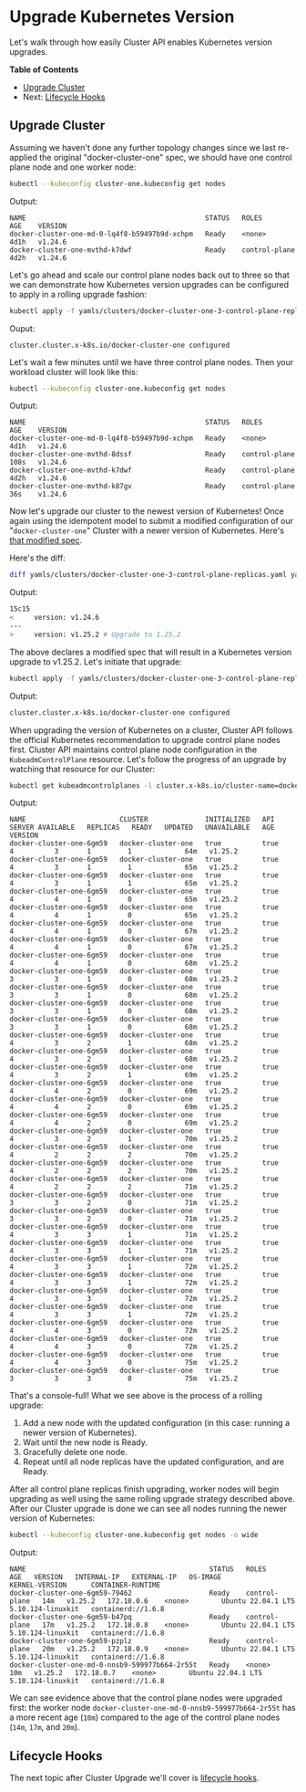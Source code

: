 # Upgrade Kubernetes Version

Let's walk through how easily Cluster API enables Kubernetes version upgrades.

**Table of Contents**

- [Upgrade Cluster](#upgrade-cluster)
- Next: [Lifecycle Hooks](#lifecycle-hooks)

## Upgrade Cluster

Assuming we haven't done any further topology changes since we last re-applied the original "docker-cluster-one" spec, we should have one control plane node and one worker node:

```sh
kubectl --kubeconfig cluster-one.kubeconfig get nodes
```

Output:

```
NAME                                            STATUS   ROLES           AGE    VERSION
docker-cluster-one-md-0-lq4f8-b59497b9d-xchpm   Ready    <none>          4d1h   v1.24.6
docker-cluster-one-mvthd-k7dwf                  Ready    control-plane   4d2h   v1.24.6
```

Let's go ahead and scale our control plane nodes back out to three so that we can demonstrate how Kubernetes version upgrades can be configured to apply in a rolling upgrade fashion:

```sh
kubectl apply -f yamls/clusters/docker-cluster-one-3-control-plane-replicas.yaml
```

Ouput:

```
cluster.cluster.x-k8s.io/docker-cluster-one configured
```

Let's wait a few minutes until we have three control plane nodes. Then your workload cluster will look like this:

```sh
kubectl --kubeconfig cluster-one.kubeconfig get nodes
```

Output:

```
NAME                                            STATUS   ROLES           AGE    VERSION
docker-cluster-one-md-0-lq4f8-b59497b9d-xchpm   Ready    <none>          4d1h   v1.24.6
docker-cluster-one-mvthd-8dssf                  Ready    control-plane   108s   v1.24.6
docker-cluster-one-mvthd-k7dwf                  Ready    control-plane   4d2h   v1.24.6
docker-cluster-one-mvthd-k87gv                  Ready    control-plane   36s    v1.24.6
```

Now let's upgrade our cluster to the newest version of Kubernetes! Once again using the idempotent model to submit a modified configuration of our "`docker-cluster-one`" Cluster with a newer version of Kubernetes. Here's [that modified spec](yamls/clusters/docker-cluster-one-3-control-plane-replicas-1.25.2.yaml).

Here's the diff:

```bash
diff yamls/clusters/docker-cluster-one-3-control-plane-replicas.yaml yamls/clusters/docker-cluster-one-3-control-plane-replicas-1.25.2.yaml
```

Output:

```bash
15c15
<     version: v1.24.6
---
>     version: v1.25.2 # Upgrade to 1.25.2
```

The above declares a modified spec that will result in a Kubernetes version upgrade to v1.25.2. Let's initiate that upgrade:

```bash
kubectl apply -f yamls/clusters/docker-cluster-one-3-control-plane-replicas-1.25.2.yaml
```

Output:

```bash
cluster.cluster.x-k8s.io/docker-cluster-one configured
```


When upgrading the version of Kubernetes on a cluster, Cluster API follows the official Kubernetes recommendation to upgrade control plane nodes first. Cluster API maintains control plane node configuration in the `KubeadmControlPlane` resource. Let's follow the progress of an upgrade by watching that resource for our Cluster:

```sh
kubectl get kubeadmcontrolplanes -l cluster.x-k8s.io/cluster-name=docker-cluster-one -w
```

Output:

```
NAME                       CLUSTER              INITIALIZED   API SERVER AVAILABLE   REPLICAS   READY   UPDATED   UNAVAILABLE   AGE   VERSION
docker-cluster-one-6gm59   docker-cluster-one   true          true                   4          3       1         1             64m   v1.25.2
docker-cluster-one-6gm59   docker-cluster-one   true          true                   4          3       1         1             65m   v1.25.2
docker-cluster-one-6gm59   docker-cluster-one   true          true                   4          3       1         1             65m   v1.25.2
docker-cluster-one-6gm59   docker-cluster-one   true          true                   4          4       1         0             65m   v1.25.2
docker-cluster-one-6gm59   docker-cluster-one   true          true                   4          4       1         0             65m   v1.25.2
docker-cluster-one-6gm59   docker-cluster-one   true          true                   4          4       1         0             67m   v1.25.2
docker-cluster-one-6gm59   docker-cluster-one   true          true                   4          4       1         0             67m   v1.25.2
docker-cluster-one-6gm59   docker-cluster-one   true          true                   4          4       1         0             68m   v1.25.2
docker-cluster-one-6gm59   docker-cluster-one   true          true                   3          3       1         0             68m   v1.25.2
docker-cluster-one-6gm59   docker-cluster-one   true          true                   3          3       1         0             68m   v1.25.2
docker-cluster-one-6gm59   docker-cluster-one   true          true                   3          3       1         0             68m   v1.25.2
docker-cluster-one-6gm59   docker-cluster-one   true          true                   3          3       1         0             68m   v1.25.2
docker-cluster-one-6gm59   docker-cluster-one   true          true                   4          3       2         1             68m   v1.25.2
docker-cluster-one-6gm59   docker-cluster-one   true          true                   4          3       2         1             68m   v1.25.2
docker-cluster-one-6gm59   docker-cluster-one   true          true                   4          3       2         1             69m   v1.25.2
docker-cluster-one-6gm59   docker-cluster-one   true          true                   4          4       2         0             69m   v1.25.2
docker-cluster-one-6gm59   docker-cluster-one   true          true                   4          4       2         0             69m   v1.25.2
docker-cluster-one-6gm59   docker-cluster-one   true          true                   4          4       2         0             69m   v1.25.2
docker-cluster-one-6gm59   docker-cluster-one   true          true                   4          3       2         1             70m   v1.25.2
docker-cluster-one-6gm59   docker-cluster-one   true          true                   4          2       2         2             70m   v1.25.2
docker-cluster-one-6gm59   docker-cluster-one   true          true                   4          2       2         2             70m   v1.25.2
docker-cluster-one-6gm59   docker-cluster-one   true          true                   4          2       2         2             71m   v1.25.2
docker-cluster-one-6gm59   docker-cluster-one   true          true                   3          3       2         0             71m   v1.25.2
docker-cluster-one-6gm59   docker-cluster-one   true          true                   3          3       2         0             71m   v1.25.2
docker-cluster-one-6gm59   docker-cluster-one   true          true                   4          3       3         1             71m   v1.25.2
docker-cluster-one-6gm59   docker-cluster-one   true          true                   4          3       3         1             71m   v1.25.2
docker-cluster-one-6gm59   docker-cluster-one   true          true                   4          3       3         1             72m   v1.25.2
docker-cluster-one-6gm59   docker-cluster-one   true          true                   4          3       3         1             72m   v1.25.2
docker-cluster-one-6gm59   docker-cluster-one   true          true                   4          3       3         1             72m   v1.25.2
docker-cluster-one-6gm59   docker-cluster-one   true          true                   4          3       3         1             72m   v1.25.2
docker-cluster-one-6gm59   docker-cluster-one   true          true                   4          4       3         0             72m   v1.25.2
docker-cluster-one-6gm59   docker-cluster-one   true          true                   4          4       3         0             72m   v1.25.2
docker-cluster-one-6gm59   docker-cluster-one   true          true                   4          4       3         0             75m   v1.25.2
docker-cluster-one-6gm59   docker-cluster-one   true          true                   3          3       3         0             75m   v1.25.2
```

That's a console-full! What we see above is the process of a rolling upgrade:

1. Add a new node with the updated configuration (in this case: running a newer version of Kubernetes).
2. Wait until the new node is Ready.
3. Gracefully delete one node.
4. Repeat until all node replicas have the updated configuration, and are Ready.

After all control plane replicas finish upgrading, worker nodes will begin upgrading as well using the same rolling upgrade strategy described above. After our Cluster upgrade is done we can see all nodes running the newer version of Kubernetes:

```sh
kubectl --kubeconfig cluster-one.kubeconfig get nodes -o wide
```

Output:

```
NAME                                             STATUS   ROLES           AGE   VERSION   INTERNAL-IP   EXTERNAL-IP   OS-IMAGE             KERNEL-VERSION      CONTAINER-RUNTIME
docker-cluster-one-6gm59-79462                   Ready    control-plane   14m   v1.25.2   172.18.0.6    <none>        Ubuntu 22.04.1 LTS   5.10.124-linuxkit   containerd://1.6.8
docker-cluster-one-6gm59-b47pq                   Ready    control-plane   17m   v1.25.2   172.18.0.8    <none>        Ubuntu 22.04.1 LTS   5.10.124-linuxkit   containerd://1.6.8
docker-cluster-one-6gm59-pzplz                   Ready    control-plane   20m   v1.25.2   172.18.0.9    <none>        Ubuntu 22.04.1 LTS   5.10.124-linuxkit   containerd://1.6.8
docker-cluster-one-md-0-nnsb9-599977b664-2r55t   Ready    <none>          10m   v1.25.2   172.18.0.7    <none>        Ubuntu 22.04.1 LTS   5.10.124-linuxkit   containerd://1.6.8
```

We can see evidence above that the control plane nodes were upgraded first: the worker node `docker-cluster-one-md-0-nnsb9-599977b664-2r55t` has a more recent age (`10m`) compared to the age of the control plane nodes (`14m`, `17m`, and `20m`).

## Lifecycle Hooks

The next topic after Cluster Upgrade we'll cover is [lifecycle hooks](lifecycle-hooks.md).
